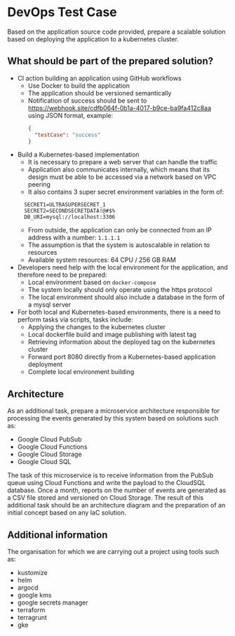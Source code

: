 # DevOps Test Case

Based on the application source code provided, prepare a scalable solution based on deploying the application to a kubernetes cluster.

## What should be part of the prepared solution?
* CI action building an application using GitHub workflows
  * Use Docker to build the application
  * The application should be versioned semantically
  * Notification of success should be sent to https://webhook.site/cdfb064f-0b1a-4017-b9ce-ba9fa412c8aa using JSON format, example:
    ```json
    {
      "testCase": "success"
    }
    ```
* Build a Kubernetes-based implementation
  *  It is necessary to prepare a web server that can handle the traffic
  *  Application also communicates internally, which means that its design must be able to be accessed via a network based on VPC peering
  *  It also contains 3 super secret environment variables in the form of:
    ```
      SECRET1=ULTRASUPERSECRET_1
      SECRET2=SECONDSECRETDATA!@#$%
      DB_URI=mysql://localhost:3306
    ```
  * From outside, the application can only be connected from an IP address with a number: `1.1.1.1`
  * The assumption is that the system is autoscalable in relation to resources
  * Available system resources: 64 CPU / 256 GB RAM
* Developers need help with the local environment for the application, and therefore need to be prepared:
  *  Local environment based on `docker-compose`
  *  The system locally should only operate using the https protocol
  *  The local environment should also include a database in the form of a mysql server
* For both local and Kubernetes-based environments, there is a need to perform tasks via scripts, tasks include:
  * Applying the changes to the kubernetes cluster
  * Local dockerfile build and image publishing with latest tag
  * Retrieving information about the deployed tag on the kubernetes cluster
  * Forward port 8080 directly from a Kubernetes-based application deployment
  * Complete local environment building

## Architecture
As an additional task, prepare a microservice architecture responsible for processing the events generated by this system based on solutions such as:
* Google Cloud PubSub
* Google Cloud Functions
* Google Cloud Storage
* Google Cloud SQL

The task of this microservice is to receive information from the PubSub queue using Cloud Functions and write the payload to the CloudSQL database. Once a month, reports on the number of events are generated as a CSV file stored and versioned on Cloud Storage.
The result of this additional task should be an architecture diagram and the preparation of an initial concept based on any IaC solution.

## Additional information
The organisation for which we are carrying out a project using tools such as:
* kustomize
* helm
* argocd
* google kms
* google secrets manager
* terraform
* terragrunt
* gke
